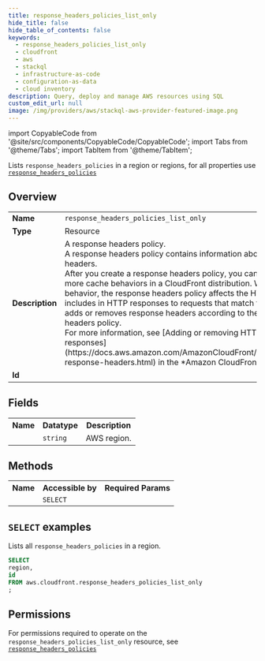 ```yaml
---
title: response_headers_policies_list_only
hide_title: false
hide_table_of_contents: false
keywords:
  - response_headers_policies_list_only
  - cloudfront
  - aws
  - stackql
  - infrastructure-as-code
  - configuration-as-data
  - cloud inventory
description: Query, deploy and manage AWS resources using SQL
custom_edit_url: null
image: /img/providers/aws/stackql-aws-provider-featured-image.png
---
```


import CopyableCode from '@site/src/components/CopyableCode/CopyableCode';
import Tabs from '@theme/Tabs';
import TabItem from '@theme/TabItem';

Lists <code>response_headers_policies</code> in a region or regions, for all properties use <a href="/providers/aws/serviceName/response_headers_policies/"><code>response_headers_policies</code></a>

## Overview
<table><tbody>
<tr><td><b>Name</b></td><td><code>response_headers_policies_list_only</code></td></tr>
<tr><td><b>Type</b></td><td>Resource</td></tr>
<tr><td><b>Description</b></td><td>A response headers policy.<br />A response headers policy contains information about a set of HTTP response headers.<br />After you create a response headers policy, you can use its ID to attach it to one or more cache behaviors in a CloudFront distribution. When it's attached to a cache behavior, the response headers policy affects the HTTP headers that CloudFront includes in HTTP responses to requests that match the cache behavior. CloudFront adds or removes response headers according to the configuration of the response headers policy.<br />For more information, see &#91;Adding or removing HTTP headers in CloudFront responses&#93;(https://docs.aws.amazon.com/AmazonCloudFront/latest/DeveloperGuide/modifying-response-headers.html) in the *Amazon CloudFront Developer Guide*.</td></tr>
<tr><td><b>Id</b></td><td><CopyableCode code="aws.cloudfront.response_headers_policies_list_only" /></td></tr>
</tbody></table>

## Fields
<table><tbody><tr><th>Name</th><th>Datatype</th><th>Description</th></tr><tr><td><CopyableCode code="region" /></td><td><code>string</code></td><td>AWS region.</td></tr>
</tbody></table>

## Methods

<table><tbody>
  <tr>
    <th>Name</th>
    <th>Accessible by</th>
    <th>Required Params</th>
  </tr>
  <tr>
    <td><CopyableCode code="list_resources" /></td>
    <td><code>SELECT</code></td>
    <td><CopyableCode code="region" /></td>
  </tr>
</tbody></table>

## `SELECT` examples
Lists all <code>response_headers_policies</code> in a region.
```sql
SELECT
region,
id
FROM aws.cloudfront.response_headers_policies_list_only
;
```


## Permissions

For permissions required to operate on the <code>response_headers_policies_list_only</code> resource, see <a href="/providers/aws/cloudfront/response_headers_policies/#permissions"><code>response_headers_policies</code></a>

